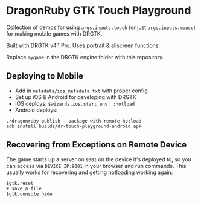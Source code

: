 # DragonRuby GTK Touch Playground

Collection of demos for using `args.inputs.touch` (or just `args.inputs.mouse`) for making mobile games with DRGTK.

Built with DRGTK v4.1 Pro. Uses portrait & allscreen functions.

Replace `mygame` in the DRGTK engine folder with this repository.

## Deploying to Mobile

- Add in `metadata/ios_metadata.txt` with proper config
- Set up iOS & Android for developing with DRGTK
- iOS deploys: `$wizards.ios.start env: :hotload`
- Android deploys:

```
./dragonruby-publish --package-with-remote-hotload
adb install builds/dr-touch-playground-android.apk
```

## Recovering from Exceptions on Remote Device

The game starts up a server on `9001` on the device it's deployed to, so you can access via `DEVICE_IP:9001` in your browser and run commands. This usually works for recovering and getting hotloading working again:

```
$gtk.reset
# save a file
$gtk.console.hide
```
